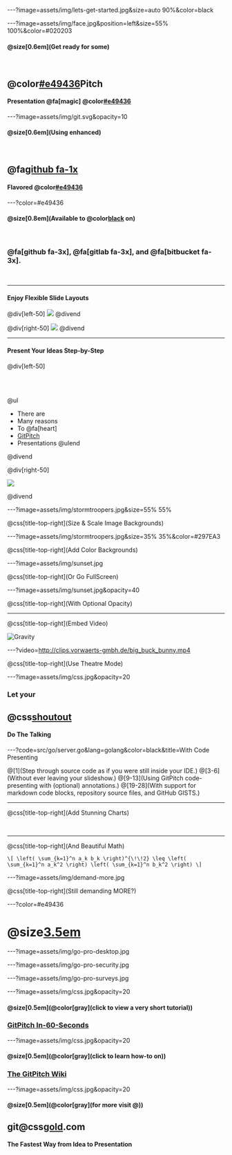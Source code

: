 ---?image=assets/img/lets-get-started.jpg&size=auto 90%&color=black

---?image=assets/img/face.jpg&position=left&size=55% 100%&color=#020203

#### @size[0.6em](Get ready for some)

<br>

## @color[#e49436](Git)Pitch
#### Presentation @fa[magic] @color[#e49436](Magic)

---?image=assets/img/git.svg&opacity=10

#### @size[0.6em](Using enhanced)

<br>

## @fa[github fa-1x](GitHub)
#### Flavored @color[#e49436](Markdown)

---?color=#e49436

#### @size[0.8em](Available to @color[black](everyone) on)

<br>

### @fa[github fa-3x], @fa[gitlab fa-3x], and @fa[bitbucket fa-3x].

<br>

---

#### Enjoy Flexible Slide Layouts

@div[left-50]
![](assets/img/de-los-muertos.jpg)
@divend

@div[right-50]
![](assets/img/daftpunkocat.gif)
@divend

---

#### Present Your Ideas Step-by-Step

@div[left-50]

<br><br>

@ul
- There are
- Many reasons
- To @fa[heart]
- [GitPitch](https://gitpitch.com)
- Presentations
@ulend

@divend

@div[right-50]

![](assets/img/daftpunkocat.gif)

@divend

---?image=assets/img/stormtroopers.jpg&size=55% 55%

@css[title-top-right](Size & Scale Image Backgrounds)

---?image=assets/img/stormtroopers.jpg&size=35% 35%&color=#297EA3

@css[title-top-right](Add Color Backgrounds)

---?image=assets/img/sunset.jpg

@css[title-top-right](Or Go FullScreen)

---?image=assets/img/sunset.jpg&opacity=40

@css[title-top-right](With Optional Opacity)

---

@css[title-top-right](Embed Video)

![Gravity](https://player.vimeo.com/video/125471012)

---?video=http://clips.vorwaerts-gmbh.de/big_buck_bunny.mp4

@css[title-top-right](Use Theatre Mode)

---?image=assets/img/css.jpg&opacity=20

### Let your
## @css[shoutout](Code)
#### Do The Talking

---?code=src/go/server.go&lang=golang&color=black&title=With Code Presenting

@[1](Step through source code as if you were still inside your IDE.)
@[3-6](Without ever leaving your slideshow.)
@[9-13](Using GitPitch code-presenting with (optional) annotations.)
@[19-28](With support for markdown code blocks, repository source files, and GitHub GISTS.)

---

@css[title-top-right](Add Stunning Charts)

<br>

<canvas data-chart="line">
<!--
{
 "data": {
  "labels": ["January"," February"," March"," April"," May"," June"," July"],
  "datasets": [
   {
    "data":[65,59,80,81,56,55,40],
    "label":"My first dataset","backgroundColor":"rgba(20,220,220,.8)"
   },
   {
    "data":[28,48,40,19,86,27,90],
    "label":"My second dataset","backgroundColor":"rgba(220,120,120,.8)"
   }
  ]
 },
 "options": { "responsive": "true" }
}
-->
</canvas>

---

@css[title-top-right](And Beautiful Math)

`\[
\left( \sum_{k=1}^n a_k b_k \right)^{\!\!2} \leq
 \left( \sum_{k=1}^n a_k^2 \right) \left( \sum_{k=1}^n b_k^2 \right)
\]`

---?image=assets/img/demand-more.jpg

@css[title-top-right](Still demanding MORE?)

---?color=#e49436

# @size[3.5em](OK)

---?image=assets/img/go-pro-desktop.jpg

---?image=assets/img/go-pro-security.jpg

---?image=assets/img/go-pro-surveys.jpg

---?image=assets/img/css.jpg&opacity=20

#### @size[0.5em](@color[gray](click to view a very short tutorial))
### [GitPitch In-60-Seconds](https://github.com/gitpitch/gitpitch/wiki)

---?image=assets/img/css.jpg&opacity=20

#### @size[0.5em](@color[gray](click to learn how-to on))
### [The GitPitch Wiki](https://github.com/gitpitch/gitpitch/wiki)

---?image=assets/img/css.jpg&opacity=20

#### @size[0.5em](@color[gray](for more visit @))
## git@css[gold](pitch).com

#### The Fastest Way from Idea to Presentation

